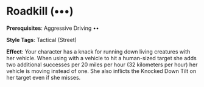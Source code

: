 # Roadkill (•••) 
**Prerequisites**: Aggressive Driving •• 

**Style Tags**: Tactical (Street) 

**Effect**: Your character has a knack for running down living creatures with her vehicle. When using with a vehicle to hit a human-sized target she adds two additional successes per 20 miles per hour (32 kilometers per hour) her vehicle is moving instead of one. She also inflicts the Knocked Down Tilt on her target even if she misses.